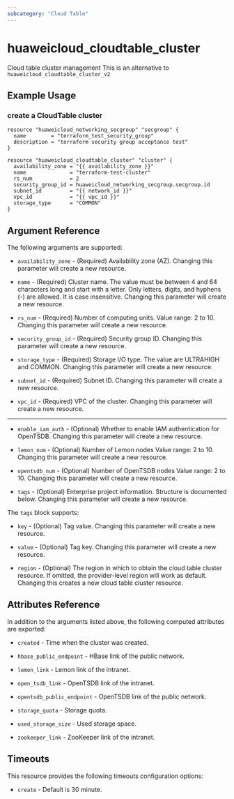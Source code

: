 ```yaml
---
subcategory: "Cloud Table"
---
```


# huaweicloud\_cloudtable\_cluster

Cloud table cluster management
This is an alternative to `huaweicloud_cloudtable_cluster_v2`

## Example Usage

### create a CloudTable cluster

```hcl
resource "huaweicloud_networking_secgroup" "secgroup" {
  name        = "terraform_test_security_group"
  description = "terraform security group acceptance test"
}

resource "huaweicloud_cloudtable_cluster" "cluster" {
  availability_zone = "{{ availability_zone }}"
  name              = "terraform-test-cluster"
  rs_num            = 2
  security_group_id = huaweicloud_networking_secgroup.secgroup.id
  subnet_id         = "{{ network_id }}"
  vpc_id            = "{{ vpc_id }}"
  storage_type      = "COMMON"
}
```

## Argument Reference

The following arguments are supported:

* `availability_zone` -
  (Required)
  Availability zone (AZ).  Changing this parameter will create a new resource.

* `name` -
  (Required)
  Cluster name. The value must be between 4 and 64 characters long and
  start with a letter. Only letters, digits, and hyphens (-) are
  allowed. It is case insensitive.  Changing this parameter will create a new resource.

* `rs_num` -
  (Required)
  Number of computing units. Value range: 2 to 10.  Changing this parameter will create a new resource.

* `security_group_id` -
  (Required)
  Security group ID.  Changing this parameter will create a new resource.

* `storage_type` -
  (Required)
  Storage I/O type. The value are ULTRAHIGH and COMMON.  Changing this parameter will create a new resource.

* `subnet_id` -
  (Required)
  Subnet ID.  Changing this parameter will create a new resource.

* `vpc_id` -
  (Required)
  VPC of the cluster.  Changing this parameter will create a new resource.

- - -

* `enable_iam_auth` -
  (Optional)
  Whether to enable IAM authentication for OpenTSDB.  Changing this parameter will create a new resource.

* `lemon_num` -
  (Optional)
  Number of Lemon nodes Value range: 2 to 10.  Changing this parameter will create a new resource.

* `opentsdb_num` -
  (Optional)
  Number of OpenTSDB nodes Value range: 2 to 10.  Changing this parameter will create a new resource.

* `tags` -
  (Optional)
  Enterprise project information. Structure is documented below. Changing this parameter will create a new resource.

The `tags` block supports:

* `key` -
  (Optional)
  Tag value.  Changing this parameter will create a new resource.

* `value` -
  (Optional)
  Tag key.  Changing this parameter will create a new resource.

* `region` - (Optional) The region in which to obtain the cloud table cluster resource. If omitted, the provider-level region will work as default. Changing this creates a new cloud table cluster resource.

## Attributes Reference

In addition to the arguments listed above, the following computed attributes are exported:

* `created` -
  Time when the cluster was created.

* `hbase_public_endpoint` -
  HBase link of the public network.

* `lemon_link` -
  Lemon link of the intranet.

* `open_tsdb_link` -
  OpenTSDB link of the intranet.

* `opentsdb_public_endpoint` -
  OpenTSDB link of the public network.

* `storage_quota` -
  Storage quota.

* `used_storage_size` -
  Used storage space.

* `zookeeper_link` -
  ZooKeeper link of the intranet.

## Timeouts

This resource provides the following timeouts configuration options:
- `create` - Default is 30 minute.
